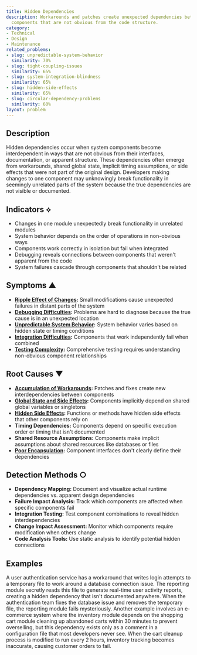 ```yaml
---
title: Hidden Dependencies
description: Workarounds and patches create unexpected dependencies between system
  components that are not obvious from the code structure.
category:
- Technical
- Design
- Maintenance
related_problems:
- slug: unpredictable-system-behavior
  similarity: 70%
- slug: tight-coupling-issues
  similarity: 65%
- slug: system-integration-blindness
  similarity: 65%
- slug: hidden-side-effects
  similarity: 65%
- slug: circular-dependency-problems
  similarity: 60%
layout: problem
---
```


## Description

Hidden dependencies occur when system components become interdependent in ways that are not obvious from their interfaces, documentation, or apparent structure. These dependencies often emerge from workarounds, shared global state, implicit timing assumptions, or side effects that were not part of the original design. Developers making changes to one component may unknowingly break functionality in seemingly unrelated parts of the system because the true dependencies are not visible or documented.

## Indicators ⟡

- Changes in one module unexpectedly break functionality in unrelated modules
- System behavior depends on the order of operations in non-obvious ways
- Components work correctly in isolation but fail when integrated
- Debugging reveals connections between components that weren't apparent from the code
- System failures cascade through components that shouldn't be related

## Symptoms ▲

- **[Ripple Effect of Changes](ripple-effect-of-changes.md):** Small modifications cause unexpected failures in distant parts of the system
- **[Debugging Difficulties](debugging-difficulties.md):** Problems are hard to diagnose because the true cause is in an unexpected location
- **[Unpredictable System Behavior](unpredictable-system-behavior.md):** System behavior varies based on hidden state or timing conditions
- **[Integration Difficulties](integration-difficulties.md):** Components that work independently fail when combined
- **[Testing Complexity](testing-complexity.md):** Comprehensive testing requires understanding non-obvious component relationships

## Root Causes ▼

- **[Accumulation of Workarounds](accumulation-of-workarounds.md):** Patches and fixes create new interdependencies between components
- **[Global State and Side Effects](global-state-and-side-effects.md):** Components implicitly depend on shared global variables or singletons
- **[Hidden Side Effects](hidden-side-effects.md):** Functions or methods have hidden side effects that other components rely on
- **Timing Dependencies:** Components depend on specific execution order or timing that isn't documented
- **Shared Resource Assumptions:** Components make implicit assumptions about shared resources like databases or files
- **[Poor Encapsulation](poor-encapsulation.md):** Component interfaces don't clearly define their dependencies

## Detection Methods ○

- **Dependency Mapping:** Document and visualize actual runtime dependencies vs. apparent design dependencies
- **Failure Impact Analysis:** Track which components are affected when specific components fail
- **Integration Testing:** Test component combinations to reveal hidden interdependencies
- **Change Impact Assessment:** Monitor which components require modification when others change
- **Code Analysis Tools:** Use static analysis to identify potential hidden connections

## Examples

A user authentication service has a workaround that writes login attempts to a temporary file to work around a database connection issue. The reporting module secretly reads this file to generate real-time user activity reports, creating a hidden dependency that isn't documented anywhere. When the authentication team fixes the database issue and removes the temporary file, the reporting module fails mysteriously. Another example involves an e-commerce system where the inventory module depends on the shopping cart module cleaning up abandoned carts within 30 minutes to prevent overselling, but this dependency exists only as a comment in a configuration file that most developers never see. When the cart cleanup process is modified to run every 2 hours, inventory tracking becomes inaccurate, causing customer orders to fail.
